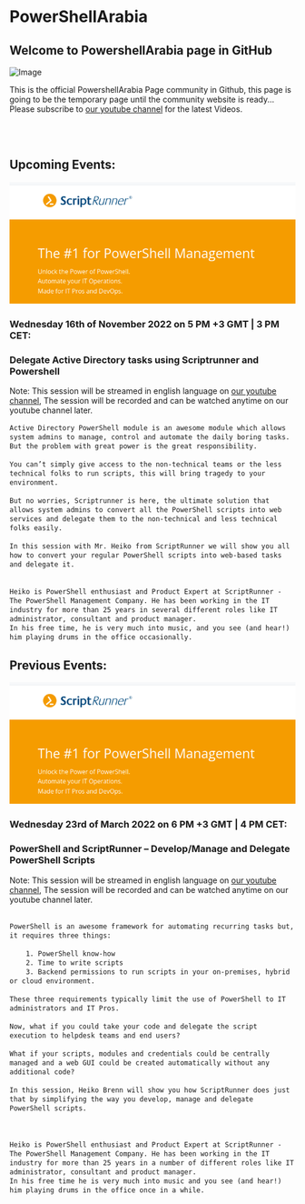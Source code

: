 # PowerShellArabia


## Welcome to PowershellArabia page in GitHub

![Image](https://yt3.ggpht.com/ytc/AKedOLTvNoNQsZhe84Re_Ac4TWxXL-N0BhOQqjoFKC1g=s600-c-k-c0x00ffffff-no-rj-rp-mo)


This is the official PowershellArabia Page community in Github, this page is going to be the temporary page until the community website is ready...
Please subscribe to [our youtube channel](https://www.youtube.com/channel/UCUVK90emEQqk1_JfQn0CBqQ) for the latest Videos.


<br></br>


## Upcoming Events:

![image](https://github.com/faarooq86/PowerShellArabia/blob/gh-pages/Scriptrunner_logo.png?raw=true)

### Wednesday 16th of November 2022 on 5 PM +3 GMT | 3 PM CET:
### Delegate Active Directory tasks using Scriptrunner and Powershell

Note: This session will be streamed in english language on [our youtube channel](https://www.youtube.com/channel/UCUVK90emEQqk1_JfQn0CBqQ), The session will be recorded and can be watched anytime on our youtube channel later.

```
Active Directory PowerShell module is an awesome module which allows system admins to manage, control and automate the daily boring tasks. But the problem with great power is the great responsibility.

You can’t simply give access to the non-technical teams or the less technical folks to run scripts, this will bring tragedy to your environment.

But no worries, Scriptrunner is here, the ultimate solution that allows system admins to convert all the PowerShell scripts into web services and delegate them to the non-technical and less technical folks easily.

In this session with Mr. Heiko from ScriptRunner we will show you all how to convert your regular PowerShell scripts into web-based tasks and delegate it.


Heiko is PowerShell enthusiast and Product Expert at ScriptRunner - The PowerShell Management Company. He has been working in the IT industry for more than 25 years in several different roles like IT administrator, consultant and product manager. 
In his free time, he is very much into music, and you see (and hear!) him playing drums in the office occasionally.
```





## Previous Events:


![image](https://github.com/faarooq86/PowerShellArabia/blob/gh-pages/Scriptrunner_logo.png?raw=true)

### Wednesday 23rd of March 2022 on 6 PM +3 GMT | 4 PM CET:
### PowerShell and ScriptRunner – Develop/Manage and Delegate PowerShell Scripts

Note: This session will be streamed in english language on [our youtube channel](https://www.youtube.com/channel/UCUVK90emEQqk1_JfQn0CBqQ), The session will be recorded and can be watched anytime on our youtube channel later.

```

PowerShell is an awesome framework for automating recurring tasks but, it requires three things:

    1. PowerShell know-how
    2. Time to write scripts
    3. Backend permissions to run scripts in your on-premises, hybrid or cloud environment.

These three requirements typically limit the use of PowerShell to IT administrators and IT Pros.

Now, what if you could take your code and delegate the script execution to helpdesk teams and end users?

What if your scripts, modules and credentials could be centrally managed and a web GUI could be created automatically without any additional code?

In this session, Heiko Brenn will show you how ScriptRunner does just that by simplifying the way you develop, manage and delegate PowerShell scripts.



Heiko is PowerShell enthusiast and Product Expert at ScriptRunner - The PowerShell Management Company. He has been working in the IT industry for more than 25 years in a number of different roles like IT administrator, consultant and product manager. 
In his free time he is very much into music and you see (and hear!) him playing drums in the office once in a while.



```





